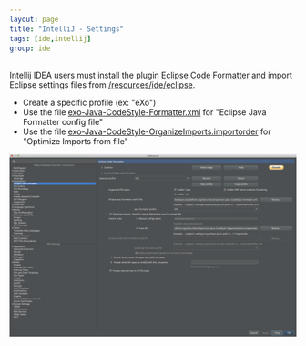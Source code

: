 ```yaml
---
layout: page
title: "IntelliJ - Settings"
tags: [ide,intellij]
group: ide
---
```


Intellij IDEA users must install the plugin [Eclipse Code Formatter](http://plugins.jetbrains.com/plugin/?id=6546) and import Eclipse settings files from [/resources/ide/eclipse]({{site.github.repository_url}}/tree/master/resources/ide/eclipse/).

* Create a specific profile (ex: "eXo")
* Use the file [exo-Java-CodeStyle-Formatter.xml](/resources/ide/eclipse/exo-Java-CodeStyle-Formatter.xml) for "Eclipse Java Formatter config file"
* Use the file [exo-Java-CodeStyle-OrganizeImports.importorder](/resources/ide/eclipse/exo-Java-CodeStyle-OrganizeImports.importorder) for "Optimize Imports from file"

![IntelliJ Eclipse Code Formatter](intellij-eclipse-code-formatter.png)
